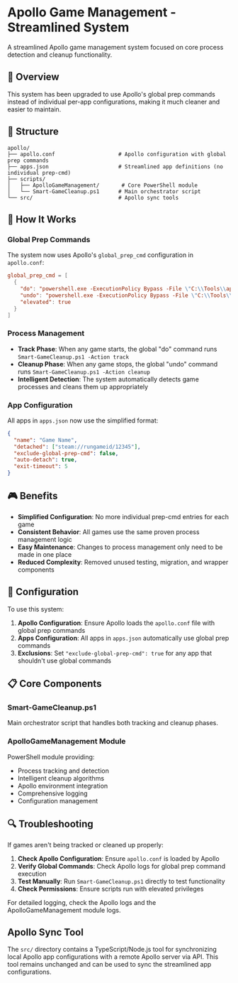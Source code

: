 # Apollo Game Management - Streamlined System

A streamlined Apollo game management system focused on core process detection and cleanup functionality.

## 🚀 Overview

This system has been upgraded to use Apollo's global prep commands instead of individual per-app configurations, making it much cleaner and easier to maintain.

## 📁 Structure

```
apollo/
├── apollo.conf                    # Apollo configuration with global prep commands
├── apps.json                      # Streamlined app definitions (no individual prep-cmd)
├── scripts/
│   ├── ApolloGameManagement/       # Core PowerShell module
│   └── Smart-GameCleanup.ps1      # Main orchestrator script
└── src/                           # Apollo sync tools
```

## 🔧 How It Works

### Global Prep Commands
The system now uses Apollo's `global_prep_cmd` configuration in `apollo.conf`:

```conf
global_prep_cmd = [
  {
    "do": "powershell.exe -ExecutionPolicy Bypass -File \"C:\\Tools\\apollo\\scripts\\Smart-GameCleanup.ps1\" -Action track",
    "undo": "powershell.exe -ExecutionPolicy Bypass -File \"C:\\Tools\\apollo\\scripts\\Smart-GameCleanup.ps1\" -Action cleanup",
    "elevated": true
  }
]
```

### Process Management
- **Track Phase**: When any game starts, the global "do" command runs `Smart-GameCleanup.ps1 -Action track`
- **Cleanup Phase**: When any game stops, the global "undo" command runs `Smart-GameCleanup.ps1 -Action cleanup`
- **Intelligent Detection**: The system automatically detects game processes and cleans them up appropriately

### App Configuration
All apps in `apps.json` now use the simplified format:
```json
{
  "name": "Game Name",
  "detached": ["steam://rungameid/12345"],
  "exclude-global-prep-cmd": false,
  "auto-detach": true,
  "exit-timeout": 5
}
```

## 🎮 Benefits

- **Simplified Configuration**: No more individual prep-cmd entries for each game
- **Consistent Behavior**: All games use the same proven process management logic
- **Easy Maintenance**: Changes to process management only need to be made in one place
- **Reduced Complexity**: Removed unused testing, migration, and wrapper components

## 🔧 Configuration

To use this system:

1. **Apollo Configuration**: Ensure Apollo loads the `apollo.conf` file with global prep commands
2. **Apps Configuration**: All apps in `apps.json` automatically use global prep commands
3. **Exclusions**: Set `"exclude-global-prep-cmd": true` for any app that shouldn't use global commands

## 📋 Core Components

### Smart-GameCleanup.ps1
Main orchestrator script that handles both tracking and cleanup phases.

### ApolloGameManagement Module
PowerShell module providing:
- Process tracking and detection
- Intelligent cleanup algorithms
- Apollo environment integration
- Comprehensive logging
- Configuration management


## 🔍 Troubleshooting

If games aren't being tracked or cleaned up properly:

1. **Check Apollo Configuration**: Ensure `apollo.conf` is loaded by Apollo
2. **Verify Global Commands**: Check Apollo logs for global prep command execution
3. **Test Manually**: Run `Smart-GameCleanup.ps1` directly to test functionality
4. **Check Permissions**: Ensure scripts run with elevated privileges

For detailed logging, check the Apollo logs and the ApolloGameManagement module logs.

## Apollo Sync Tool

The `src/` directory contains a TypeScript/Node.js tool for synchronizing local Apollo app configurations with a remote Apollo server via API. This tool remains unchanged and can be used to sync the streamlined app configurations.